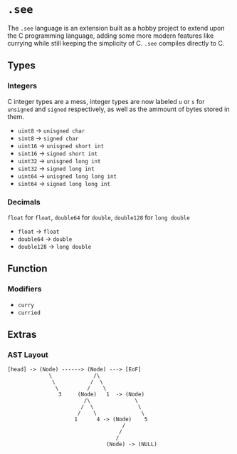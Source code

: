 # `.see`
The `.see` language is an extension built as a hobby project to extend upon the C programming language, adding some more modern features like currying while still keeping the simplicity of C. `.see` compiles directly to C.

## Types

### Integers
C integer types are a mess, integer types are now labeled `u` or `s` for `unsigned` and `signed` respectively, as well as the ammount of bytes stored in them.
- `uint8` → `unisgned char`
- `sint8` → `signed char`
- `uint16` → `unisgned short int`
- `sint16` → `signed short int`
- `uint32` → `unisgned long int`
- `sint32` → `signed long int`
- `uint64` → `unisgned long long int`
- `sint64` → `signed long long int`

### Decimals
`float` for `float`, `double64` for `double`, `double128` for `long double`
- `float` → `float`
- `double64` → `double`
- `double128` → `long double`

## Function
### Modifiers
- `curry`
- `curried`

## Extras
### AST Layout
```
[head] -> (Node) ------> (Node) ---> [EoF]
			 \             /\
		      \           /  \
		       \         /    \
	            3     (Node)   1  -> (Node)
	                    /\              \
					   /  \              \
					  /    \              \
					 1      4 -> (Node)    5 
					                /
								   /  
							      /    
							   (Node) -> (NULL)
```